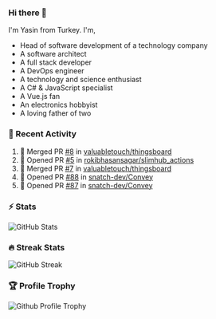 ### Hi there 👋
I'm Yasin from Turkey. I'm,

* Head of software development of a technology company
* A software architect
* A full stack developer
* A DevOps engineer
* A technology and science enthusiast
* A C# & JavaScript specialist
* A Vue.js fan
* An electronics hobbyist
* A loving father of two

### 🧾 Recent Activity
<!--START_SECTION:activity-->
1. 🎉 Merged PR [#8](https://github.com/valuabletouch/thingsboard/pull/8) in [valuabletouch/thingsboard](https://github.com/valuabletouch/thingsboard)
2. 💪 Opened PR [#5](https://github.com/rokibhasansagar/slimhub_actions/pull/5) in [rokibhasansagar/slimhub_actions](https://github.com/rokibhasansagar/slimhub_actions)
3. 🎉 Merged PR [#7](https://github.com/valuabletouch/thingsboard/pull/7) in [valuabletouch/thingsboard](https://github.com/valuabletouch/thingsboard)
4. 💪 Opened PR [#88](https://github.com/snatch-dev/Convey/pull/88) in [snatch-dev/Convey](https://github.com/snatch-dev/Convey)
5. 💪 Opened PR [#87](https://github.com/snatch-dev/Convey/pull/87) in [snatch-dev/Convey](https://github.com/snatch-dev/Convey)
<!--END_SECTION:activity-->

### ⚡ Stats
![GitHub Stats][stats]

### 🔥 Streak Stats
![GitHub Streak][streak]

### 🏆 Profile Trophy
![Github Profile Trophy][trophy]

[website]: https://mehyaa.github.io
[profile]: https://github.com/mehyaa
[stats]: https://github-readme-stats.vercel.app/api?username=mehyaa&show_icons=true&count_private=true&theme=vue
[streak]: https://github-readme-streak-stats.herokuapp.com?user=mehyaa&theme=vue&hide_border=true&date_format=j%20M%5B%20Y%5D&background=transparent
[trophy]: https://github-profile-trophy.vercel.app/?username=mehyaa&theme=vue&no-frame=true&column=3&margin-w=16&margin-h=16


<!--
**mehyaa/mehyaa** is a ✨ _special_ ✨ repository because its `README.md` (this file) appears on your GitHub profile.

Here are some ideas to get you started:

- 🔭 I’m currently working on ...
- 🌱 I’m currently learning ...
- 👯 I’m looking to collaborate on ...
- 🤔 I’m looking for help with ...
- 💬 Ask me about ...
- 📫 How to reach me: ...
- 😄 Pronouns: ...
- ⚡ Fun fact: ...
-->
